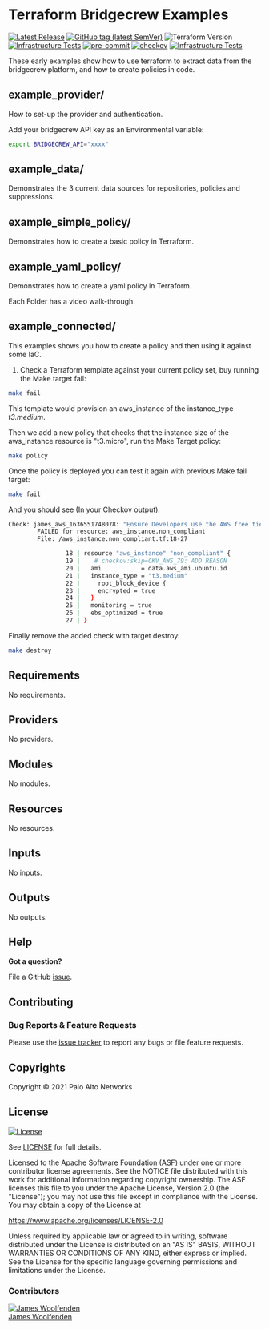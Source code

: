 # Terraform Bridgecrew Examples

[![Latest Release](https://img.shields.io/github/release/JamesWoolfenden/terraform-bridgecrew-examples.svg)](https://github.com/JamesWoolfenden/terraform-bridgecrew-examples/releases/latest)
[![GitHub tag (latest SemVer)](https://img.shields.io/github/tag/JamesWoolfenden/terraform-bridgecrew-examples.svg?label=latest)](https://github.com/JamesWoolfenden/terraform--http-ip/releases/latest)
![Terraform Version](https://img.shields.io/badge/tf-%3E%3D0.14.0-blue.svg)
[![Infrastructure Tests](https://www.bridgecrew.cloud/badges/github/JamesWoolfenden/terraform-bridgecrew-examples/cis_aws)](https://www.bridgecrew.cloud/link/badge?vcs=github&fullRepo=JamesWoolfenden%2Fterraform-bridgecrew-examples&benchmark=CIS+AWS+V1.2)
[![pre-commit](https://img.shields.io/badge/pre--commit-enabled-brightgreen?logo=pre-commit&logoColor=white)](https://github.com/pre-commit/pre-commit)
[![checkov](https://img.shields.io/badge/checkov-verified-brightgreen)](https://www.checkov.io/)
[![Infrastructure Tests](https://www.bridgecrew.cloud/badges/github/jameswoolfenden/terraform-bridgecrew-examples/general)](https://www.bridgecrew.cloud/link/badge?vcs=github&fullRepo=JamesWoolfenden%2Fterraform-bridgecrew-examples&benchmark=INFRASTRUCTURE+SECURITY)

These early examples show how to use terraform to extract data from the bridgecrew platform, and how to create policies in code.

## example_provider/

How to set-up the provider and authentication.

Add your bridgecrew API key as an Environmental variable:

```bash
export BRIDGECREW_API="xxxx"
```

## example_data/

Demonstrates the 3 current data sources for repositories, policies and suppressions.

## example_simple_policy/

Demonstrates how to create a basic policy in Terraform.

## example_yaml_policy/

Demonstrates how to create a yaml policy in Terraform.

Each Folder has a video walk-through.

## example_connected/

This examples shows you how to create a policy and then using it against some IaC.
1. Check a Terraform template against your current policy set, buy running the Make target fail:

```bash
make fail
```
This template would provision an aws_instance of the instance_type *t3.medium*.

Then we add a new policy that checks that the instance size of the aws_instance resource is "t3.micro", run the Make Target policy:

```bash
make policy
```

Once the policy is deployed you can test it again with previous Make fail target:

```bash
make fail 
```

And you should see (In your Checkov output):

```bash
Check: james_aws_1636551748078: "Ensure Developers use the AWS free tier"
        FAILED for resource: aws_instance.non_compliant
        File: /aws_instance.non_compliant.tf:18-27

                18 | resource "aws_instance" "non_compliant" {
                19 |    # checkov:skip=CKV_AWS_79: ADD REASON
                20 |   ami           = data.aws_ami.ubuntu.id
                21 |   instance_type = "t3.medium"
                22 |     root_block_device {
                23 |     encrypted = true
                24 |   }
                25 |   monitoring = true
                26 |   ebs_optimized = true
                27 | }
```

Finally remove the added check with target destroy:

```bash
make destroy
```


<!-- BEGINNING OF PRE-COMMIT-TERRAFORM DOCS HOOK -->
## Requirements

No requirements.

## Providers

No providers.

## Modules

No modules.

## Resources

No resources.

## Inputs

No inputs.

## Outputs

No outputs.
<!-- END OF PRE-COMMIT-TERRAFORM DOCS HOOK -->

## Help

**Got a question?**

File a GitHub [issue](https://github.com/JamesWoolfenden/terraform-bridgecrew-examples/issues).

## Contributing

### Bug Reports & Feature Requests

Please use the [issue tracker](https://github.com/JamesWoolfenden/terraform-bridgecrew-examples/issues) to report any bugs or file feature requests.

## Copyrights

Copyright © 2021 Palo Alto Networks

## License

[![License](https://img.shields.io/badge/License-Apache%202.0-blue.svg)](https://opensource.org/licenses/Apache-2.0)

See [LICENSE](LICENSE) for full details.

Licensed to the Apache Software Foundation (ASF) under one
or more contributor license agreements. See the NOTICE file
distributed with this work for additional information
regarding copyright ownership. The ASF licenses this file
to you under the Apache License, Version 2.0 (the
"License"); you may not use this file except in compliance
with the License. You may obtain a copy of the License at

<https://www.apache.org/licenses/LICENSE-2.0>

Unless required by applicable law or agreed to in writing,
software distributed under the License is distributed on an
"AS IS" BASIS, WITHOUT WARRANTIES OR CONDITIONS OF ANY
KIND, either express or implied. See the License for the
specific language governing permissions and limitations
under the License.

### Contributors

[![James Woolfenden][jameswoolfenden_avatar]][jameswoolfenden_homepage]<br/>[James Woolfenden][jameswoolfenden_homepage]

[jameswoolfenden_homepage]: https://github.com/jameswoolfenden
[jameswoolfenden_avatar]: https://github.com/jameswoolfenden.png?size=150
[github]: https://github.com/jameswoolfenden
[linkedin]: https://www.linkedin.com/in/jameswoolfenden/
[twitter]: https://twitter.com/JimWoolfenden
[share_twitter]: https://twitter.com/intent/tweet/?text=terraform-bridgecrew-examples&url=https://github.com/JamesWoolfenden/terraform-bridgecrew-examples
[share_linkedin]: https://www.linkedin.com/shareArticle?mini=true&title=terraform-bridgecrew-examples&url=https://github.com/JamesWoolfenden/terraform-bridgecrew-examples
[share_reddit]: https://reddit.com/submit/?url=https://github.com/JamesWoolfenden/terraform-bridgecrew-examples
[share_facebook]: https://facebook.com/sharer/sharer.php?u=https://github.com/JamesWoolfenden/terraform-bridgecrew-examples
[share_email]: mailto:?subject=terraform-bridgecrew-examples&body=https://github.com/JamesWoolfenden/terraform-bridgecrew-examples
